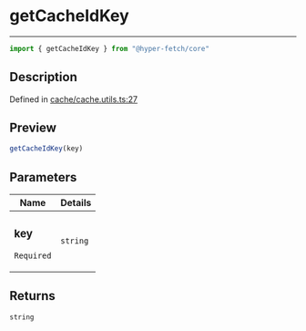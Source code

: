 

# getCacheIdKey

<div class="api-docs__separator" data-reactroot="">

---

</div><div class="api-docs__import" data-reactroot="">

```ts
import { getCacheIdKey } from "@hyper-fetch/core"
```

</div><div class="api-docs__section">

## Description

</div><div class="api-docs__description"><span class="api-docs__do-not-parse">



</span></div><p class="api-docs__definition">

Defined in [cache/cache.utils.ts:27](https://github.com/BetterTyped/hyper-fetch/blob/9cf1f580/packages/core/src/cache/cache.utils.ts#L27)

</p><div class="api-docs__section">

## Preview

</div><div class="api-docs__preview fn">

```ts
getCacheIdKey(key)
```

</div><div class="api-docs__section">

## Parameters

</div><div class="api-docs__parameters"><table><thead><tr><th>Name</th><th>Details</th></tr></thead><tbody><tr param-data="key"><td class="api-docs__param-name required">

### key 

`Required`

</td><td class="api-docs__param-type">

`string`

</td></tr></tbody></table></div><div class="api-docs__section">

## Returns

</div><div class="api-docs__returns">

```ts
string
```

</div>